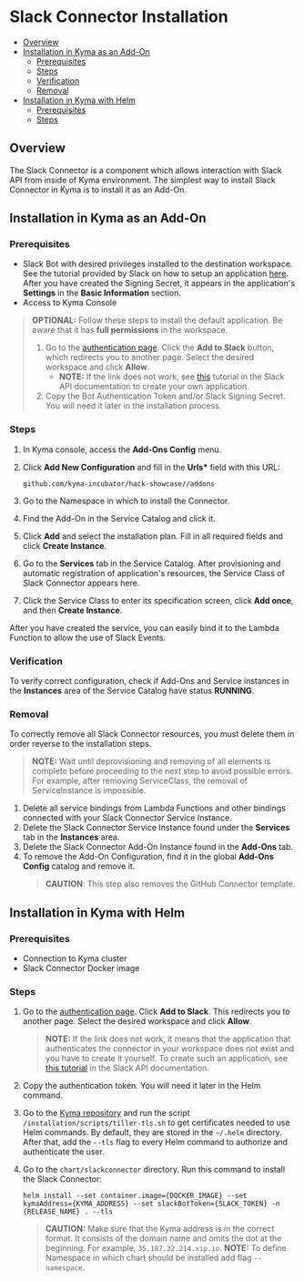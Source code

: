 # Slack Connector Installation <!-- omit in toc -->

- [Overview](#overview)
- [Installation in Kyma as an Add-On](#installation-in-kyma-as-an-add-on)
  - [Prerequisites](#prerequisites)
  - [Steps](#steps)
  - [Verification](#verification)
  - [Removal](#removal)
- [Installation in Kyma with Helm](#installation-in-kyma-with-helm)
  - [Prerequisites](#prerequisites-1)
  - [Steps](#steps-1)

## Overview

The Slack Connector is a component which allows interaction with Slack API from inside of Kyma environment. The simplest way to install Slack Connector in Kyma is to install it as an Add-On.

## Installation in Kyma as an Add-On

### Prerequisites

- Slack Bot with desired privileges installed to the destination workspace. See the tutorial provided by Slack on how to setup an application [here](https://api.slack.com/bot-users#getting-started). After you have created the Signing Secret, it appears in the application's **Settings** in the **Basic Information** section.
- Access to Kyma Console

> **OPTIONAL:** Follow these steps to install the default application. Be aware that it has **full permissions** in the workspace.
>
> 1. Go to the [authentication page](https://auth-slack.herokuapp.com/). Click the **Add to Slack** button, which redirects you to another page. Select the desired workspace and click **Allow**.
>       - **NOTE:** If the link does not work, see [this](https://api.slack.com/docs/oauth#flow) tutorial in the Slack API documentation to create your own application.
> 2. Copy the Bot Authentication Token and/or Slack Signing Secret. You will need it later in the installation process.

### Steps

1. In Kyma console, access the **Add-Ons Config** menu.
2. Click **Add New Configuration** and fill in the **Urls\*** field with this URL:

   ```http
   github.com/kyma-incubator/hack-showcase//addons
   ```

3. Go to the Namespace in which to install the Connector.
4. Find the Add-On in the Service Catalog and click it.
5. Click **Add** and select the installation plan. Fill in all required fields and click **Create Instance**.
6. Go to the **Services** tab in the Service Catalog. After provisioning and automatic registration of application's resources, the Service Class of Slack Connector appears here.
7. Click the Service Class to enter its specification screen, click **Add once**, and then **Create Instance**.

After you have created the service, you can easily bind it to the Lambda Function to allow the use of Slack Events.

### Verification

To verify correct configuration, check if Add-Ons and Service instances in the **Instances** area of the Service Catalog have status **RUNNING**.

### Removal

To correctly remove all Slack Connector resources, you must delete them in order reverse to the installation steps.
> **NOTE:** Wait until deprovisioning and removing of all elements is complete before proceeding to the next step to avoid possible errors. For example, after removing ServiceClass, the removal of ServiceInstance is impossible.

1. Delete all service bindings from Lambda Functions and other bindings connected with your Slack Connector Service Instance.
2. Delete the Slack Connector Service Instance found under the **Services** tab in the **Instances** area.
3. Delete the Slack Connector Add-On Instance found in the **Add-Ons** tab.
4. To remove the Add-On Configuration, find it in the global **Add-Ons Config** catalog and remove it.
   > **CAUTION**: This step also removes the GitHub Connector template.

## Installation in Kyma with Helm

### Prerequisites

- Connection to Kyma cluster
- Slack Connector Docker image

### Steps

1. Go to the [authentication page](https://auth-slack.herokuapp.com/). Click **Add to Slack**. This redirects you to another page. Select the desired workspace and click **Allow**.
    >**NOTE:** If the link does not work, it means that the application that authenticates the connector in your workspace does not exist and you have to create it yourself. To create such an application, see [this tutorial](https://api.slack.com/docs/oauth#flow) in the Slack API documentation.

2. Copy the authentication token. You will need it later in the Helm command.
3. Go to the [Kyma repository](https://github.com/kyma-project/kyma) and run the script `/installation/scripts/tiller-tls.sh` to get certificates needed to use Helm commands. By default, they are stored in the `~/.helm` directory. After that, add the `--tls` flag to every Helm command to authorize and authenticate the user.
4. Go to the `chart/slackconnector` directory. Run this command to install the Slack Connector:

    ``` shell
    helm install --set container.image={DOCKER_IMAGE} --set kymaAddress={KYMA_ADDRESS} --set slackBotToken={SLACK_TOKEN} -n {RELEASE_NAME} . --tls
    ```

    >**CAUTION:** Make sure that the Kyma address is in the correct format. It consists of the domain name and omits the dot at the beginning. For example, `35.187.32.214.xip.io`.
    >**NOTE:** To define Namespace in which chart should be installed add flag `--namespace`.

